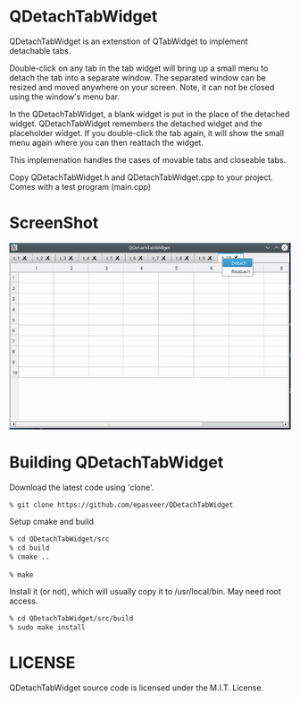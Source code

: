QDetachTabWidget
==================

QDetachTabWidget is an extenstion of QTabWidget to implement detachable tabs.

Double-click on any tab in the tab widget will bring up a small menu to detach the
tab into a separate window. The separated window can be resized and
moved anywhere on your screen. Note, it can not be closed using the window's menu bar.

In the QDetachTabWidget, a blank widget is put in the place of the detached widget.
QDetachTabWidget remembers the detached widget and the placeholder widget. If you
double-click the tab again, it will show the small menu again where
you can then reattach the widget.

This implemenation handles the cases of movable tabs and closeable tabs.

Copy QDetachTabWidget.h and QDetachTabWidget.cpp to your project.
Comes with a test program (main.cpp)

ScreenShot
==========

![](images/screenshot.png)

Building QDetachTabWidget
===========================

Download the latest code using 'clone'.

    % git clone https://github.com/epasveer/QDetachTabWidget

Setup cmake and build

    % cd QDetachTabWidget/src
    % cd build
    % cmake ..

    % make

Install it (or not), which will usually copy it to /usr/local/bin.
May need root access.

    % cd QDetachTabWidget/src/build
    % sudo make install

LICENSE
=======

QDetachTabWidget source code is licensed under the M.I.T. License.


